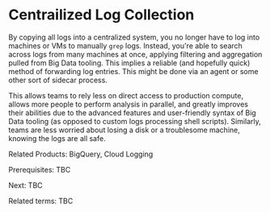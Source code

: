 # Centrailized Log Collection

By copying all logs into a centralized system, you no longer have to log into machines or VMs to manually `grep` logs.  Instead, you're able to search across logs from many machines at once, applying filtering and aggregation pulled from Big Data tooling.  This implies a reliable (and hopefully quick) method of forwarding log entries. This might be done via an agent or some other sort of sidecar process.

This allows teams to rely less on direct access to production compute, allows more people to perform analysis in parallel, and greatly improves their abilities due to the advanced features and user-friendly syntax of Big Data tooling (as opposed to custom logs processing shell scripts).  Similarly, teams are less worried about losing a disk or a troublesome machine, knowing the logs are all safe.

Related Products: BigQuery, Cloud Logging

Prerequisites: TBC

Next: TBC

Related terms: TBC
